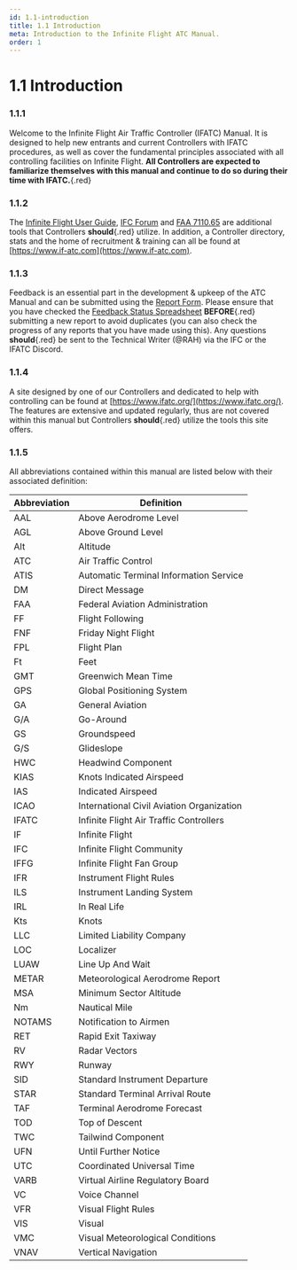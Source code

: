 ```yaml
---
id: 1.1-introduction
title: 1.1 Introduction
meta: Introduction to the Infinite Flight ATC Manual.
order: 1
---
```


# 1.1 Introduction



### 1.1.1

Welcome to the Infinite Flight Air Traffic Controller (IFATC) Manual. It is designed to help new entrants and current Controllers with IFATC procedures, as well as cover the fundamental principles associated with all controlling facilities on Infinite Flight. **All Controllers are expected to familiarize themselves with this manual and continue to do so during their time with IFATC.**{.red} 



### 1.1.2   

The [Infinite Flight User Guide](/guide), [IFC Forum](https://community.infiniteflight.com/) and [FAA 7110.65](https://www.faa.gov/regulations_policies/orders_notices/index.cfm/go/document.current/documentnumber/7110.65) are additional tools that Controllers **should**{.red} utilize. In addition, a Controller directory, stats and the home of recruitment & training can all be found at [https://www.if-atc.com](https://www.if-atc.com).



### 1.1.3    

Feedback is an essential part in the development & upkeep of the ATC Manual and can be submitted using the [Report Form](https://docs.google.com/forms/d/e/1FAIpQLSewldULDy_GDkPRhZ8sVyyNYTvn5rdYsUpsH-6v2st7xRPI2Q/viewform). Please ensure that you have checked the [Feedback Status Spreadsheet](https://docs.google.com/spreadsheets/d/1AfYV50T3Wn25nMPsaxEE1Jj50UTDyjPsma0d80CU0RY/edit?usp=sharing) **BEFORE**{.red} submitting a new report to avoid duplicates (you can also check the progress of any reports that you have made using this). Any questions **should**{.red} be sent to the Technical Writer (@RAH) via the IFC or the IFATC Discord.



### 1.1.4    

A site designed by one of our Controllers and dedicated to help with controlling can be found at [https://www.ifatc.org/](https://www.ifatc.org/). The features are extensive and updated regularly, thus are not covered within this manual but Controllers **should**{.red} utilize the tools this site offers.

 

### 1.1.5    

All abbreviations contained within this manual are listed below with their associated definition:

 

| Abbreviation | Definition                                |
| ------------ | ----------------------------------------- |
| AAL          | Above Aerodrome Level                     |
| AGL          | Above Ground Level                        |
| Alt          | Altitude                                  |
| ATC          | Air Traffic Control                       |
| ATIS         | Automatic Terminal Information Service    |
| DM           | Direct Message                            |
| FAA          | Federal Aviation Administration           |
| FF           | Flight Following                          |
| FNF          | Friday Night Flight                       |
| FPL          | Flight Plan                               |
| Ft           | Feet                                      |
| GMT          | Greenwich Mean Time                       |
| GPS          | Global Positioning System                 |
| GA           | General Aviation                          |
| G/A          | Go-Around                                 |
| GS           | Groundspeed                               |
| G/S          | Glideslope                                |
| HWC          | Headwind Component                        |
| KIAS         | Knots Indicated Airspeed                  |
| IAS          | Indicated  Airspeed                       |
| ICAO         | International Civil Aviation Organization |
| IFATC        | Infinite Flight Air Traffic Controllers   |
| IF           | Infinite Flight                           |
| IFC          | Infinite Flight Community                 |
| IFFG         | Infinite Flight Fan Group                 |
| IFR          | Instrument Flight Rules                   |
| ILS          | Instrument Landing System                 |
| IRL          | In Real Life                              |
| Kts          | Knots                                     |
| LLC          | Limited Liability Company                 |
| LOC          | Localizer                                 |
| LUAW         | Line Up And Wait                          |
| METAR        | Meteorological Aerodrome Report           |
| MSA          | Minimum Sector Altitude                   |
| Nm           | Nautical Mile                             |
| NOTAMS       | Notification to Airmen                    |
| RET          | Rapid Exit Taxiway                        |
| RV           | Radar Vectors                             |
| RWY          | Runway                                    |
| SID          | Standard Instrument Departure             |
| STAR         | Standard Terminal Arrival Route           |
| TAF          | Terminal Aerodrome Forecast               |
| TOD          | Top of Descent                            |
| TWC          | Tailwind Component                        |
| UFN          | Until Further Notice                      |
| UTC          | Coordinated Universal Time                |
| VARB         | Virtual Airline Regulatory Board          |
| VC           | Voice Channel                             |
| VFR          | Visual Flight Rules                       |
| VIS          | Visual                                    |
| VMC          | Visual Meteorological Conditions          |
| VNAV         | Vertical Navigation                       |